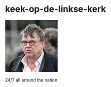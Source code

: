 keek-op-de-linkse-kerk
======================

![](https://github.com/nondejus/keek-op-de-linkse-kerk/blob/master/1990-2020/170px-Henk_Westbroek_2013.jpg)

24/7 all around the nation
